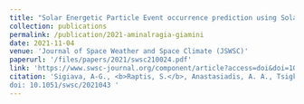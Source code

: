 ```yaml
---
title: "Solar Energetic Particle Event occurrence prediction using Solar Flare Soft X-ray measurements and Machine Learning"
collection: publications
permalink: /publication/2021-aminalragia-giamini
date: 2021-11-04
venue: 'Journal of Space Weather and Space Climate (JSWSC)'
paperurl: '/files/papers/2021/swsc210024.pdf'
link: 'https://www.swsc-journal.org/component/article?access=doi&doi=10.1051/swsc/2021043'
citation: 'Sigiava, A-G., <b>Raptis, S.</b>, Anastasiadis, A. A., Tsigkanos, A., Sandberg, I., Papaioannou, A., Papadimitrioy, C., Jiggens, P., Aran, A., & Daglis, I.A. (2021). Solar Energetic Particle Event occurrence prediction using Solar Flare Soft X-ray measurements with Machine Learning. Journal of Space Weather and Space Climate (2021)
doi: 10.1051/swsc/2021043 '
---
```

